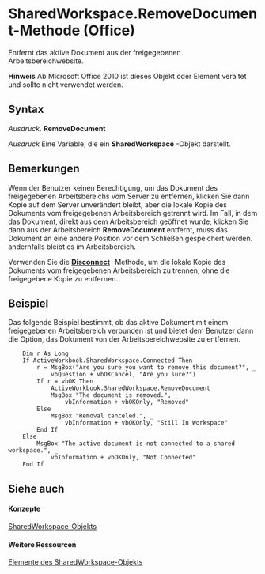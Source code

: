 
# SharedWorkspace.RemoveDocument-Methode (Office)

Entfernt das aktive Dokument aus der freigegebenen Arbeitsbereichwebsite.


 **Hinweis**  Ab Microsoft Office 2010 ist dieses Objekt oder Element veraltet und sollte nicht verwendet werden.


## Syntax

 _Ausdruck_. **RemoveDocument**

 _Ausdruck_ Eine Variable, die ein **SharedWorkspace** -Objekt darstellt.


## Bemerkungen

Wenn der Benutzer keinen Berechtigung, um das Dokument des freigegebenen Arbeitsbereichs vom Server zu entfernen, klicken Sie dann Kopie auf dem Server unverändert bleibt, aber die lokale Kopie des Dokuments vom freigegebenen Arbeitsbereich getrennt wird. Im Fall, in dem das Dokument, direkt aus dem Arbeitsbereich geöffnet wurde, klicken Sie dann aus der Arbeitsbereich  **RemoveDocument** entfernt, muss das Dokument an eine andere Position vor dem Schließen gespeichert werden. andernfalls bleibt es im Arbeitsbereich.

Verwenden Sie die  **[Disconnect](a742bdc5-4fe1-fa51-bdb9-290fd7179ea7.md)** -Methode, um die lokale Kopie des Dokuments vom freigegebenen Arbeitsbereich zu trennen, ohne die freigegebene Kopie zu entfernen.


## Beispiel

Das folgende Beispiel bestimmt, ob das aktive Dokument mit einem freigegebenen Arbeitsbereich verbunden ist und bietet dem Benutzer dann die Option, das Dokument von der Arbeitsbereichwebsite zu entfernen.


```
    Dim r As Long 
    If ActiveWorkbook.SharedWorkspace.Connected Then 
        r = MsgBox("Are you sure you want to remove this document?", _ 
            vbQuestion + vbOKCancel, "Are you sure?") 
        If r = vbOK Then 
            ActiveWorkbook.SharedWorkspace.RemoveDocument 
            MsgBox "The document is removed.", _ 
                vbInformation + vbOKOnly, "Removed" 
        Else 
            MsgBox "Removal canceled.", _ 
                vbInformation + vbOKOnly, "Still In Workspace" 
        End If 
    Else 
        MsgBox "The active document is not connected to a shared workspace.", _ 
            vbInformation + vbOKOnly, "Not Connected" 
    End If 

```


## Siehe auch


#### Konzepte


[SharedWorkspace-Objekts](7512f0ff-382d-d344-9424-aa10549d14f9.md)
#### Weitere Ressourcen


[Elemente des SharedWorkspace-Objekts](http://msdn.microsoft.com/library/e4c2b518-d955-27e1-3e73-173d3c4f961d%28Office.15%29.aspx)